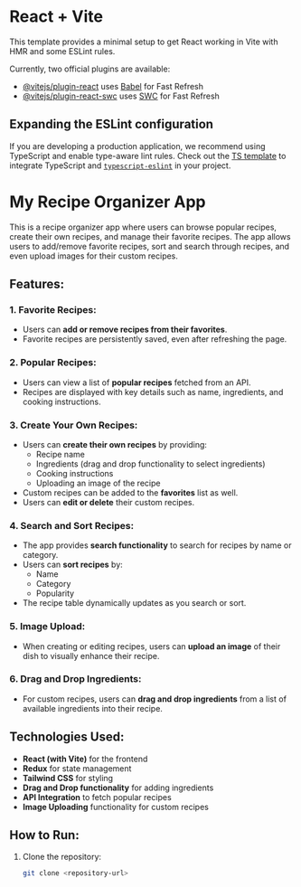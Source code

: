 # React + Vite

This template provides a minimal setup to get React working in Vite with HMR and some ESLint rules.

Currently, two official plugins are available:

- [@vitejs/plugin-react](https://github.com/vitejs/vite-plugin-react/blob/main/packages/plugin-react/README.md) uses [Babel](https://babeljs.io/) for Fast Refresh
- [@vitejs/plugin-react-swc](https://github.com/vitejs/vite-plugin-react-swc) uses [SWC](https://swc.rs/) for Fast Refresh

## Expanding the ESLint configuration

If you are developing a production application, we recommend using TypeScript and enable type-aware lint rules. Check out the [TS template](https://github.com/vitejs/vite/tree/main/packages/create-vite/template-react-ts) to integrate TypeScript and [`typescript-eslint`](https://typescript-eslint.io) in your project.


# My Recipe Organizer App

This is a recipe organizer app where users can browse popular recipes, create their own recipes, and manage their favorite recipes. The app allows users to add/remove favorite recipes, sort and search through recipes, and even upload images for their custom recipes.

## Features:

### 1. **Favorite Recipes**:
   - Users can **add or remove recipes from their favorites**.
   - Favorite recipes are persistently saved, even after refreshing the page.

### 2. **Popular Recipes**:
   - Users can view a list of **popular recipes** fetched from an API.
   - Recipes are displayed with key details such as name, ingredients, and cooking instructions.

### 3. **Create Your Own Recipes**:
   - Users can **create their own recipes** by providing:
     - Recipe name
     - Ingredients (drag and drop functionality to select ingredients)
     - Cooking instructions
     - Uploading an image of the recipe
   - Custom recipes can be added to the **favorites** list as well.
   - Users can **edit or delete** their custom recipes.

### 4. **Search and Sort Recipes**:
   - The app provides **search functionality** to search for recipes by name or category.
   - Users can **sort recipes** by:
     - Name
     - Category
     - Popularity
   - The recipe table dynamically updates as you search or sort.

### 5. **Image Upload**:
   - When creating or editing recipes, users can **upload an image** of their dish to visually enhance their recipe.

### 6. **Drag and Drop Ingredients**:
   - For custom recipes, users can **drag and drop ingredients** from a list of available ingredients into their recipe.

## Technologies Used:
- **React (with Vite)** for the frontend
- **Redux** for state management
- **Tailwind CSS** for styling
- **Drag and Drop functionality** for adding ingredients
- **API Integration** to fetch popular recipes
- **Image Uploading** functionality for custom recipes

## How to Run:

1. Clone the repository:
   ```bash
   git clone <repository-url>


